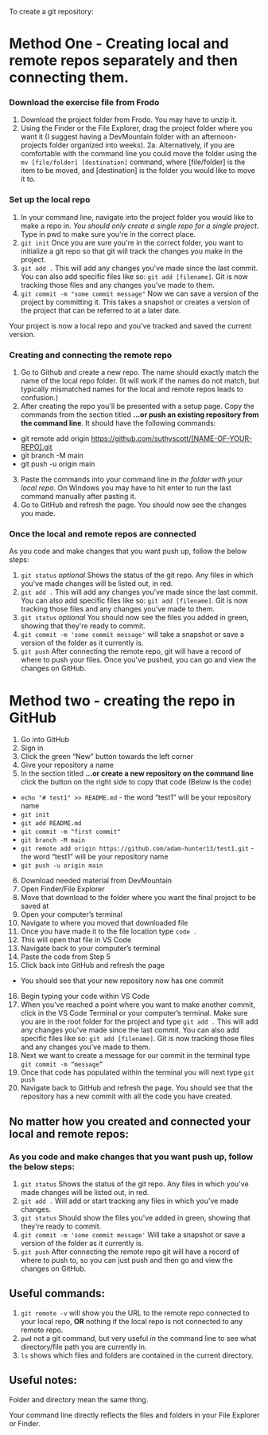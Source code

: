 To create a git repository: 


# Method One - Creating local and remote repos separately and then connecting them. 

### Download the exercise file from Frodo
1. Download the project folder from Frodo. You may have to unzip it. 
2. Using the Finder or the File Explorer, drag the project folder where you want it (I suggest having a DevMountain folder with an afternoon-projects folder organized into weeks).
2a. Alternatively, if you are comfortable with the command line you could move the folder using the `mv [file/folder] [destination]` command, where [file/folder] is the item to be moved, and [destination] is the folder you would like to move it to. 
### Set up the local repo
1. In your command line, navigate into the project folder you would like to make a repo in. *You should only create a single repo for a single project*. Type in pwd to make sure you're in the correct place. 
2. `git init` Once you are sure you're in the correct folder, you want to initialize a git repo so that git will track the changes you make in the project. 
3. `git add .` This will add any changes you've made since the last commit. You can also add specific files like so: `git add [filename]`. Git is now tracking those files and any changes you've made to them. 
4. `git commit -m "some commit message"` Now we can save a version of the project by committing it. This takes a snapshot or creates a version of the project that can be referred to at a later date.

Your project is now a local repo and you've tracked and saved the current version. 

### Creating and connecting the remote repo
1. Go to Github and create a new repo. The name should exactly match the name of the local repo folder. (It will work if the names do not match, but typically mismatched names for the local and remote repos leads to confusion.)
2. After creating the repo you'll be presented with a setup page. Copy the commands from the section titled **…or push an existing repository from the command line**. It should have the following commands: 
 - git remote add origin https://github.com/suthyscott/[NAME-OF-YOUR-REPO].git
 - git branch -M main
 - git push -u origin main
3. Paste the commands into your command line *in the folder with your local repo*. On Windows you may have to hit enter to run the last command manually after pasting it. 
4. Go to GitHub and refresh the page. You should now see the changes you made. 

### Once the local and remote repos are connected
As you code and make changes that you want push up, follow the below steps:
1. `git status` *optional* Shows the status of the git repo. Any files in which you've made changes will be listed out, in red. 
2. `git add .` This will add any changes you've made since the last commit. You can also add specific files like so: `git add [filename]`. Git is now tracking those files and any changes you've made to them. 
3. `git status` *optional* You should now see the files you added in green, showing that they're ready to commit. 
4. `git commit -m 'some commit message'` will take a snapshot or save a version of the folder as it currently is. 
5. `git push` After connecting the remote repo, git will have a record of where to push your files. Once you've pushed, you can go and view the changes on GitHub. 



# Method two - creating the repo in GitHub

1.	Go into GitHub
2.	Sign in
3.	Click the green “New” button towards the left corner
4.	Give your repository a name
5.	In the section titled **…or create a new repository on the command line** click the button on the right side to copy that code (Below is the code)
  -	`echo "# test1" >> README.md` - the word “test1” will be your repository name
  - `git init`
  - `git add README.md`
  - `git commit -m "first commit"`
  - `git branch -M main`
  - `git remote add origin https://github.com/adam-hunter13/test1.git` - the word “test1” will be your repository name
  - `git push -u origin main`
6.	Download needed material from DevMountain
7.	Open Finder/File Explorer
8.	Move that download to the folder where you want the final project to be saved at
9.	Open your computer’s terminal
10.	Navigate to where you moved that downloaded file
11.	Once you have made it to the file location type `code .`
12.	This will open that file in VS Code
13.	Navigate back to your computer’s terminal
14.	Paste the code from Step 5
15.	Click back into GitHub and refresh the page
 - You should see that your new repository now has one commit
16.	Begin typing your code within VS Code
17.	When you’ve reached a point where you want to make another commit, click in the VS Code Terminal or your computer’s terminal. Make sure you are in the root folder for the project and type `git add .` This will add any changes you've made since the last commit. You can also add specific files like so: `git add [filename]`. Git is now tracking those files and any changes you've made to them. 
18.	Next we want to create a message for our commit in the terminal type `git commit -m “message”`
19.	Once that code has populated within the terminal you will next type `git push` 
20.	Navigate back to GitHub and refresh the page. You should see that the repository has a new commit with all the code you have created. 


## No matter how you created and connected your local and remote repos: 

### As you code and make changes that you want push up, follow the below steps:
1. `git status` Shows the status of the git repo. Any files in which you've made changes will be listed out, in red. 
2. `git add .` Will add or start tracking any files in which you've made changes. 
3. `git status` Should show the files you've added in green, showing that they're ready to commit. 
4. `git commit -m 'some commit message'` Will take a snapshot or save a version of the folder as it currently is. 
5. `git push` After connecting the remote repo git will have a record of where to push to, so you can just push and then go and view the changes on GitHub. 


## Useful commands:
1. `git remote -v` will show you the URL to the remote repo connected to your local repo, **OR** nothing if the local repo is not connected to any remote repo. 
3. `pwd` not a git command, but very useful in the command line to see what directory/file path you are currently in. 
4. `ls` shows which files and folders are contained in the current directory. 



## Useful notes:
Folder and directory mean the same thing. 

Your command line directly reflects the files and folders in your File Explorer or Finder. 